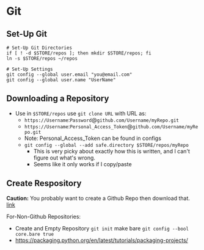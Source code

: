 # Git

## Set-Up Git

    # Set-Up Git Directories
    if [ ! -d $STORE/repos ]; then mkdir $STORE/repos; fi
    ln -s $STORE/repos ~/repos
    
    # Set-Up Settings
    git config --global user.email "you@email.com"
    git config --global user.name "UserName"
    
## Downloading a Repository

  - Use in `$STORE/repos` use `git clone URL` with URL as:
    - `https://Username`:`Password`@`github.com/Username/myRepo.git`
    - `https://Username`:`Personal_Access_Token`@`github.com/Username/myRepo.git`
    - Note: Personal_Access_Token can be found in configs
    - `git config --global --add safe.directory $STORE/repos/myRepo`
      - This is very picky about exactly how this is written, and I can't figure out what's wrong.
      - Seems like it only works if I copy/paste 

## Create Respository

**Caution:** You probably want to create a Github Repo then download that. [link](https://docs.github.com/en/get-started/quickstart/create-a-repo)

For-Non-Github Repositories:
  - Create and Empty Repository `git init` make bare `git config --bool core.bare true`
  - https://packaging.python.org/en/latest/tutorials/packaging-projects/

